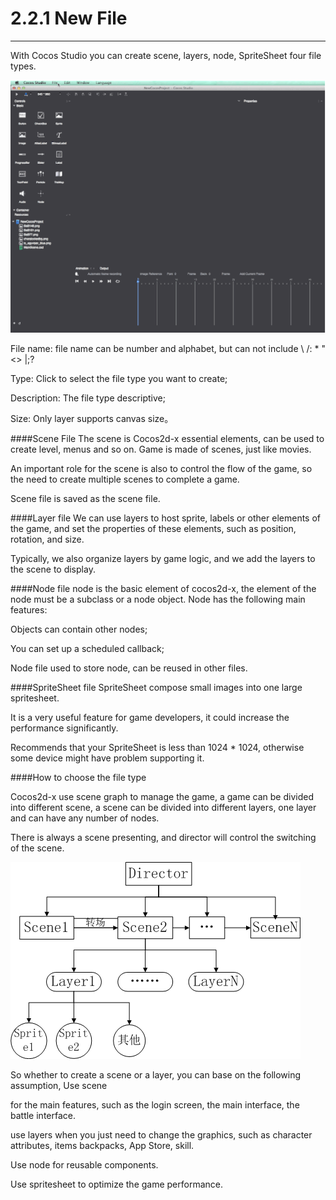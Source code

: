 # 2.2.1 New File
---
With Cocos Studio you can create scene, layers, node, SpriteSheet four file types.

![Image](res/image129.gif)

File name: file name can be number and alphabet, but can not include \ /: * "<> |;?

Type: Click to select the file type you want to create;

Description: The file type descriptive;

Size: Only layer supports canvas size。

####Scene File
The scene is Cocos2d-x essential elements, can be used to create level, menus and so on. Game is made of scenes, just like movies.

An important role for the scene is also to control the flow of the game, so the need to create multiple scenes to complete a game.

Scene file is saved as the scene file.

####Layer file
We can use layers to host sprite, labels or other elements of the game, and set the properties of these elements, such as position, rotation, and size.

Typically, we also organize layers by game logic, and we add the layers to the scene to display.

####Node file
node is the basic element of cocos2d-x, the element of the node must be a subclass or a node object. Node has the following main features:

Objects can contain other nodes;

You can set up a scheduled callback;

Node file used to store node, can be reused in other files.

####SpriteSheet file
SpriteSheet compose small images into one large spritesheet.

It is a very useful feature for game developers, it could increase the performance significantly.

Recommends that your SpriteSheet is less than 1024 * 1024, otherwise some device might have problem supporting it.

####How to choose the file type
	
Cocos2d-x use scene graph to manage the game, a game can be divided into different scene, a scene can be divided into different layers, one layer and can have any number of nodes.

There is always a scene presenting, and director will control the switching of the scene.

![Image](res/image032.png)

So whether to create a scene or a layer, you can base on the following assumption, Use scene 

for the main features, such as the login screen, the main interface, the battle interface.

use layers when you just need to change the graphics, such as character attributes, items backpacks, App Store, skill.

Use node for reusable components.

Use spritesheet to optimize the game performance.
